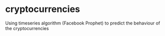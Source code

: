 # cryptocurrencies
Using timeseries algorithm (Facebook Prophet) to predict the behaviour of the cryptocurrencies 
